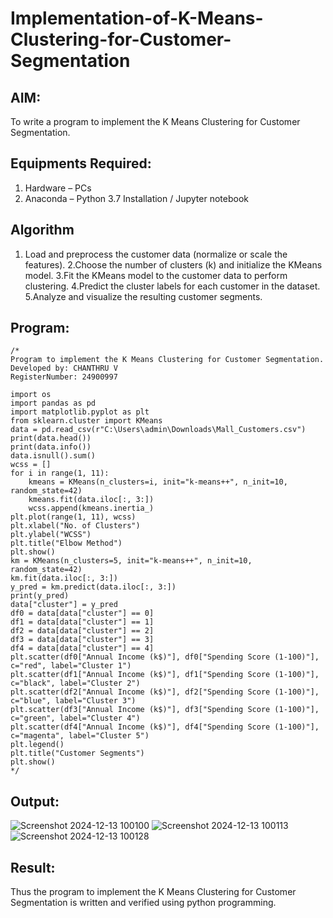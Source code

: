 # Implementation-of-K-Means-Clustering-for-Customer-Segmentation

## AIM:
To write a program to implement the K Means Clustering for Customer Segmentation.

## Equipments Required:
1. Hardware – PCs
2. Anaconda – Python 3.7 Installation / Jupyter notebook

## Algorithm
1. Load and preprocess the customer data (normalize or scale the features).
2.Choose the number of clusters (k) and initialize the KMeans model.
3.Fit the KMeans model to the customer data to perform clustering.
4.Predict the cluster labels for each customer in the dataset. 5.Analyze and visualize the resulting customer segments. 

## Program:
```
/*
Program to implement the K Means Clustering for Customer Segmentation.
Developed by: CHANTHRU V
RegisterNumber: 24900997

import os
import pandas as pd
import matplotlib.pyplot as plt
from sklearn.cluster import KMeans
data = pd.read_csv(r"C:\Users\admin\Downloads\Mall_Customers.csv")
print(data.head())
print(data.info())
data.isnull().sum()
wcss = [] 
for i in range(1, 11):
    kmeans = KMeans(n_clusters=i, init="k-means++", n_init=10, random_state=42)
    kmeans.fit(data.iloc[:, 3:])
    wcss.append(kmeans.inertia_)
plt.plot(range(1, 11), wcss)
plt.xlabel("No. of Clusters")
plt.ylabel("WCSS")
plt.title("Elbow Method")
plt.show()
km = KMeans(n_clusters=5, init="k-means++", n_init=10, random_state=42)
km.fit(data.iloc[:, 3:])
y_pred = km.predict(data.iloc[:, 3:])
print(y_pred)
data["cluster"] = y_pred
df0 = data[data["cluster"] == 0]
df1 = data[data["cluster"] == 1]
df2 = data[data["cluster"] == 2]
df3 = data[data["cluster"] == 3]
df4 = data[data["cluster"] == 4]
plt.scatter(df0["Annual Income (k$)"], df0["Spending Score (1-100)"], c="red", label="Cluster 1")
plt.scatter(df1["Annual Income (k$)"], df1["Spending Score (1-100)"], c="black", label="Cluster 2")
plt.scatter(df2["Annual Income (k$)"], df2["Spending Score (1-100)"], c="blue", label="Cluster 3")
plt.scatter(df3["Annual Income (k$)"], df3["Spending Score (1-100)"], c="green", label="Cluster 4")
plt.scatter(df4["Annual Income (k$)"], df4["Spending Score (1-100)"], c="magenta", label="Cluster 5")
plt.legend()
plt.title("Customer Segments")
plt.show() 
*/
```

## Output:

![Screenshot 2024-12-13 100100](https://github.com/user-attachments/assets/6ebf8084-0cec-4504-9ee8-60312afa2709)
![Screenshot 2024-12-13 100113](https://github.com/user-attachments/assets/7896c391-0180-4d14-a704-e99c86c85f22)
![Screenshot 2024-12-13 100128](https://github.com/user-attachments/assets/c8542d31-65d8-476d-9af0-ef52b42d2a31)

## Result:
Thus the program to implement the K Means Clustering for Customer Segmentation is written and verified using python programming.

